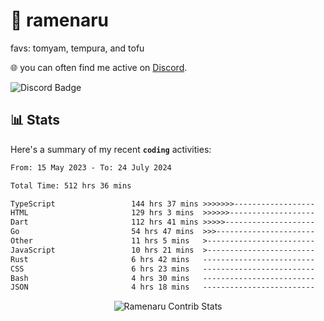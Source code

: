 # 🍜 ramenaru
favs: tomyam, tempura, and tofu

🌐 you can often find me active on [Discord](https://discordapp.com/users/503291004200157185).

![Discord Badge](https://dcbadge.vercel.app/api/shield/503291004200157185)

## 📊 Stats

Here's a summary of my recent **`coding`** activities:

<!--START_SECTION:waka-->

```txt
From: 15 May 2023 - To: 24 July 2024

Total Time: 512 hrs 36 mins

TypeScript                 144 hrs 37 mins >>>>>>>------------------   28.21 %
HTML                       129 hrs 3 mins  >>>>>>-------------------   25.18 %
Dart                       112 hrs 41 mins >>>>>--------------------   21.98 %
Go                         54 hrs 47 mins  >>>----------------------   10.69 %
Other                      11 hrs 5 mins   >------------------------   02.16 %
JavaScript                 10 hrs 21 mins  >------------------------   02.02 %
Rust                       6 hrs 42 mins   -------------------------   01.31 %
CSS                        6 hrs 23 mins   -------------------------   01.25 %
Bash                       4 hrs 30 mins   -------------------------   00.88 %
JSON                       4 hrs 18 mins   -------------------------   00.84 %
```

<!--END_SECTION:waka-->

<div style="text-align: center;">
   <img align="center" src="https://github-readme-streak-stats.herokuapp.com/?user=Ramenaru&theme=dark&card_width=520" alt="Ramenaru Contrib Stats" />
</div>

